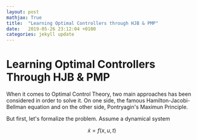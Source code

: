 ```yaml
---
layout: post
mathjax: True
title:  "Learning Optimal Controllers through HJB & PMP"
date:   2019-05-26 23:12:04 +0100
categories: jekyll update
---
```

# Learning Optimal Controllers Through HJB & PMP

When it comes to Optimal Control Theory, two main approaches has been considered in order to solve it. On one side, the famous Hamilton-Jacobi-Bellman equation and on the other side, Pontryagin's Maximun Principle.

But first, let's formalize the problem. Assume a dynamical system

$$ \dot{x} = f(x,u,t)$$
